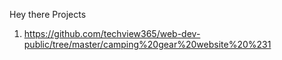 Hey there
Projects
1. https://github.com/techview365/web-dev-public/tree/master/camping%20gear%20website%20%231
